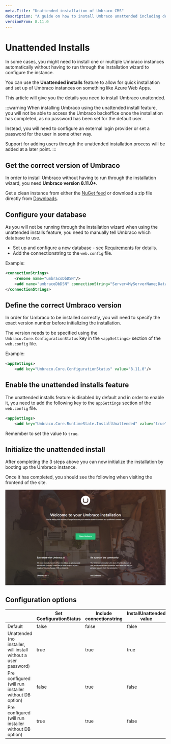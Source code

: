 ```yaml
---
meta.Title: "Unattended installation of Umbraco CMS"
description: "A guide on how to install Umbraco unattended including details about the feature."
versionFrom: 8.11.0
---
```


# Unattended Installs

In some cases, you might need to install one or multiple Umbraco instances automatically without having to run through the installation wizard to configure the instance.

You can use the **Unattended installs** feature to allow for quick installation and set up of Umbraco instances on something like Azure Web Apps.

This article will give you the details you need to install Umbraco unattended.

:::warning
When installing Umbraco using the unattended install feature, you will not be able to access the Umbraco backoffice once the installation has completed, as no password has been set for the default user.

Instead, you will need to configure an external login provider or set a password for the user in some other way.

Support for adding users through the unattended installation process will be added at a later point.
:::

## Get the correct version of Umbraco

In order to install Umbraco without having to run through the installation wizard, you need **Umbraco version 8.11.0+**.

Get a clean instance from either the [NuGet feed](https://www.nuget.org/packages/UmbracoCms/) or download a zip file directly from [Downloads](https://our.umbraco.com/download).

## Configure your database

As you will not be running through the installation wizard when using the unattended installs feature, you need to manually tell Umbraco which database to use.

* Set up and configure a new database - see [Requirements](../Requirements/#hosting) for details.
* Add the connectionstring to the `web.config` file.

Example:

```xml
<connectionStrings>
    <remove name="umbracoDbDSN"/>
    <add name="umbracoDbDSN" connectionString="Server=MyServerName;Database=MyDatabase;User Id=Username;Password=ASecretPassword;" providerName="System.Data.SqlClient"/>
</connectionStrings>
```

## Define the correct Umbraco version

In order for Umbraco to be installed correctly, you will need to specify the exact version number before initializing the installation.

The version needs to be specified using the `Umbraco.Core.ConfigurationStatus` key in the `<appSettings>` section of the `web.config` file.

Example:

```xml
<appSettings>
    <add key="Umbraco.Core.ConfigurationStatus" value="8.11.0"/>
```

## Enable the unattended installs feature

The unattended installs feature is disabled by default and in order to enable it, you need to add the following key to the `appSettings` section of the `web.config` file.

```xml
<appSettings>
    <add key="Umbraco.Core.RuntimeState.InstallUnattended" value="true"/>
```

Remember to set the value to `true`.

## Initialize the unattended install

After completing the 3 steps above you can now initialize the installation by booting up the Umbraco instance.

Once it has completed, you should see the following when visiting the frontend of the site.

![Frontend of Umbraco site installed using the unattended installs feature](images/unattended/final-screen.png)

## Configuration options

|   	|  Set ConfigurationStatus 	|  Include connectionstring |  InstallUnattended value 	|  
|---	|---	|---	|---	|
|  Default	|  false 	|  false 	|  false 	|
|  Unattended (no installer, will install without a user password)	|  true 	|  true 	|  true 	|
|  Pre configured (will run installer without DB option)	|  false 	|  true 	|  false 	|
|  Pre configured (will run installer without DB option) 	|  true 	|  true 	|  false 	|
